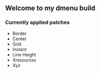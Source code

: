 ## Welcome to my dmenu build

### Currently applied patches

- Border
- Center
- Grid
- Instant
- Line Height
- Xresources
- Xyz
